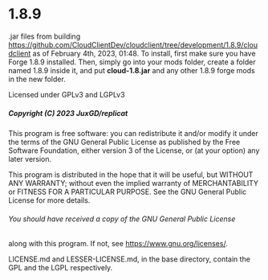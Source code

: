 # 1.8.9
.jar files from building https://github.com/CloudClientDev/cloudclient/tree/development/1.8.9/cloudclient as of February 4th, 2023, 01:48.
To install, first make sure you have Forge 1.8.9 installed. Then, simply go into your mods folder, create a folder named 1.8.9 inside it, and put **cloud-1.8.jar** and any other 1.8.9 forge mods in the new folder.

Licensed under GPLv3 and LGPLv3


##### Copyright (C) 2023 JuxGD/replicat

This program is free software: you can redistribute it and/or modify
it under the terms of the GNU General Public License as published by
the Free Software Foundation, either version 3 of the License, or
(at your option) any later version.

This program is distributed in the hope that it will be useful,
but WITHOUT ANY WARRANTY; without even the implied warranty of
MERCHANTABILITY or FITNESS FOR A PARTICULAR PURPOSE.  See the
GNU General Public License for more details.

###### You should have received a copy of the GNU General Public License
along with this program.  If not, see <https://www.gnu.org/licenses/>.

LICENSE.md and LESSER-LICENSE.md, in the base directory, contain the GPL and the LGPL respectively.
